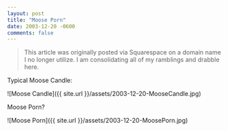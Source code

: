 ```yaml
---
layout: post
title: "Moose Porn"
date: 2003-12-20 -0600
comments: false
---
```


> This article was originally posted via Squarespace on a domain name I no longer utilize.  I am consolidating all of my ramblings and drabble here.

Typical Moose Candle:

![Moose Candle]({{ site.url }}/assets/2003-12-20-MooseCandle.jpg)

Moose Porn?

![Moose Porn]({{ site.url }}/assets/2003-12-20-MoosePorn.jpg)